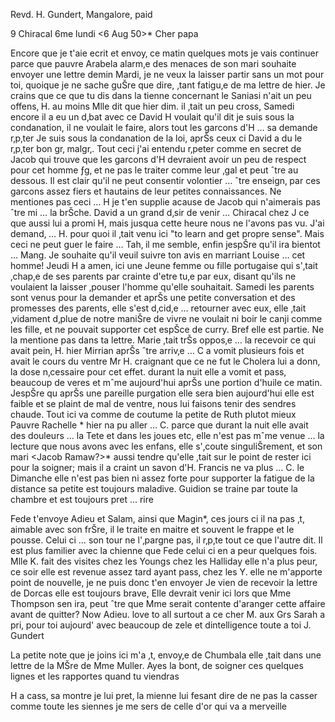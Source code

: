 Revd. H. Gundert, Mangalore, paid

9 Chiracal 6me lundi <6 Aug 50>*
Cher papa

Encore que je t'aie ecrit et envoy‚ ce matin quelques mots je vais continuer parce que pauvre Arabela alarm‚e des menaces de son mari souhaite envoyer une lettre demin Mardi, je ne veux la laisser partir sans un mot pour toi, quoique je ne sache guŠre que dire, ‚tant fatigu‚e de ma lettre de hier. Je crains que ce que tu dis dans la tienne concernant le Saniasi n'ait un peu offens‚ H. au moins Mlle dit que hier dim. il ‚tait un peu cross, Samedi encore il a eu un d‚bat avec ce David H voulait qu'il dit je suis sous la condanation, il ne voulait le faire, alors tout les garcons d'H … sa demande r‚p‚ter Je suis sous la condanation de la loi, aprŠs ceux ci David a du le r‚p‚ter bon gr‚ malgr‚. Tout ceci j'ai entendu r‚peter comme en secret de Jacob qui trouve que les garcons d'H devraient avoir un peu de respect pour cet homme ƒg‚ et ne pas le traiter comme leur ‚gal et peut ˆtre au dessous. Il est clair qu'il ne peut consentir volontier … ˆtre enseign‚ par ces garcons assez fiers et hautains de leur petites connaissances. Ne mentiones pas ceci … H je t'en supplie acause de Jacob qui n'aimerais pas ˆtre mi … la brŠche. David a un grand d‚sir de venir … Chiracal chez J ce que aussi lui a promi H, mais jusqua cette heure nous ne l'avons pas vu. J'ai demand‚ … H. pour quoi il ‚tait venu ici "to learn and get propre sense". Mais ceci ne peut guer le faire … Tah‚ il me semble, enfin jespŠre qu'il ira bientot … Mang. Je souhaite qu'il veuil suivre ton avis en marriant Louise … cet homme! Jeudi H a amen‚ ici une Jeune femme ou fille portugaise qui s'‚tait ‚chap‚e de ses parents par crainte d'etre tu‚e par eux, disant qu'ils ne voulaient la laisser ‚pouser l'homme qu'elle souhaitait. Samedi les parents sont venus pour la demander et aprŠs une petite conversation et des promesses des parents, elle s'est d‚cid‚e … retourner avec eux, elle ‚tait ‚vidament d‚plue de notre maniŠre de vivre ne voulait ni boir le canji comme les fille, et ne pouvait supporter cet espŠce de curry. Bref elle est partie. Ne la mentione pas dans ta lettre. Marie ‚tait trŠs oppos‚e … la recevoir ce qui avait pein‚ H. hier Mirrian aprŠs ˆtre arriv‚e … C a vomit plusieurs fois et avait le cours du ventre Mr H. craignant que ce ne fut le Cholera lui a donn‚ la dose n‚cessaire pour cet effet. durant la nuit elle a vomit et pass‚ beaucoup de veres et mˆme aujourd'hui aprŠs une portion d'huile ce matin. JespŠre qu aprŠs une pareille purgation elle sera bien aujourd'hui elle est faible et se plaint de mal de ventre, nous lui faisons tenir des sendres chaude. Tout ici va comme de coutume la petite de Ruth plutot mieux Pauvre Rachelle <? Frau des Jak Ramaw?>* hier na pu aller … C. parce que durant la nuit elle avait des douleurs … la Tete et dans les joues etc, elle n'est pas mˆme venue … la lecture que nous avons avec les enfans, elle s'‚coute singuliŠrement, et son mari <Jacob Ramaw?>* aussi tendre qu'elle ‚tait sur le point de rester ici pour la soigner; mais il a craint un savon d'H. Francis ne va plus … C. le Dimanche elle n'est pas bien ni assez forte pour supporter la fatigue de la distance sa petite est toujours maladive. Guidion se traine par toute la chambre et est toujours pret … rire

Fede t'envoye Adieu et Salam, ainsi que Magin*, ces jours ci il na pas ‚t‚ aimable avec son frŠre, il le traite en maitre et souvent le frappe et le pousse. Celui ci … son tour ne l'‚pargne pas, il r‚p‚te tout ce que l'autre dit. Il est plus familier avec la chienne que Fede celui ci en a peur quelques fois. Mlle K. fait des visites chez les Youngs chez les Halliday elle n'a plus peur, ce soir elle est revenue assez tard ayant pass‚ chez les Y. elle ne m'apporte point de nouvelle, je ne puis donc t'en envoyer Je vien de recevoir la lettre de Dorcas elle est toujours brave, Elle devrait venir ici lors que Mme Thompson sen ira, peut ˆtre que Mme serait contente d'aranger cette affaire avant de quitter? Now Adieu. love to all surtout a ce cher M. aux Grs Sarah a pri‚ pour toi aujourd' avec beaucoup de zele et dintelligence
 toute a toi
 J. Gundert

La petite note que je joins ici m'a ‚t‚ envoy‚e de Chumbala elle ‚tait dans une lettre de la MŠre de Mme Muller. Ayes la bont‚ de soigner ces quelques lignes et les rapportes quand tu viendras

H a cass‚ sa montre je lui pret‚ la mienne lui fesant dire de ne pas la casser comme toute les siennes je me sers de celle d'or qui va a merveille 
